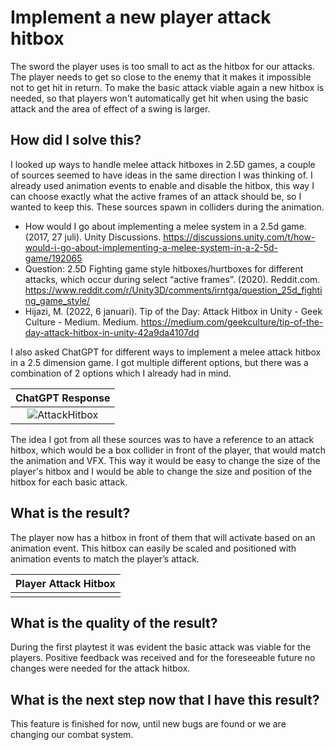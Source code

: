 # Implement a new player attack hitbox
The sword the player uses is too small to act as the hitbox for our attacks. The player needs to get so close to the enemy that it makes it impossible not to get hit in return. To make the basic attack viable again a new hitbox is needed, so that players won't automatically get hit when using the basic attack and the area of effect of a swing is larger.

## How did I solve this?
I looked up ways to handle melee attack hitboxes in 2.5D games, a couple of sources seemed to have ideas in the same direction I was thinking of. I already used animation events to enable and disable the hitbox, this way I can choose exactly what the active frames of an attack should be, so I wanted to keep this. These sources spawn in colliders during the animation.  
- How would I go about implementing a melee system in a 2.5d game. (2017, 27 juli). Unity Discussions. https://discussions.unity.com/t/how-would-i-go-about-implementing-a-melee-system-in-a-2-5d-game/192065 
-  Question: 2.5D Fighting game style hitboxes/hurtboxes for different attacks, which occur during select “active frames”. (2020). Reddit.com. https://www.reddit.com/r/Unity3D/comments/irntga/question_25d_fighting_game_style/ 
- Hijazi, M. (2022, 6 januari). Tip of the Day: Attack Hitbox in Unity - Geek Culture - Medium. Medium. https://medium.com/geekculture/tip-of-the-day-attack-hitbox-in-unity-42a9da4107dd 

I also asked ChatGPT for different ways to implement a melee attack hitbox in a 2.5 dimension game. I got multiple different options, but there was a combination of 2 options which I already had in mind.

|ChatGPT Response|
|:-------------------------:|
|![AttackHitbox](https://github.com/Timsel1/S6-Portfolio/assets/90602424/18515e5c-cf87-40f3-9825-77827c7ed7bd)|

The idea I got from all these sources was to have a reference to an attack hitbox, which would be a box collider in front of the player, that would match the animation and VFX. This way it would be easy to change the size of the player's hitbox and I would be able to change the size and position of the hitbox for each basic attack.

## What is the result?
The player now has a hitbox in front of them that will activate based on an animation event. This hitbox can easily be scaled and positioned with animation events to match the player’s attack.

|Player Attack Hitbox|
|:------------------------:|
||

## What is the quality of the result?
During the first playtest it was evident the basic attack was viable for the players. Positive feedback was received and for the foreseeable future no changes were needed for the attack hitbox.

## What is the next step now that I have this result?
This feature is finished for now, until new bugs are found or we are changing our combat system.

